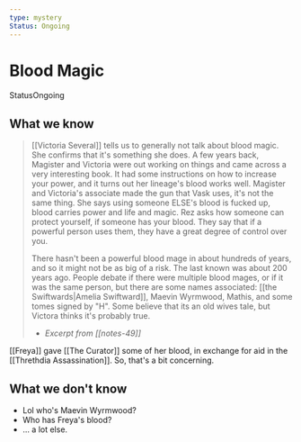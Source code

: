```yaml
---
type: mystery
Status: Ongoing
---
```


# Blood Magic
<span class="dataview inline-field"><span class="inline-field-key">Status</span><span class="inline-field-value">Ongoing</span></span>

## What we know

> [[Victoria Several]] tells us to generally not talk about blood magic. She confirms that it's something she does. A few years back, Magister and Victoria were out working on things and came across a very interesting book. It had some instructions on how to increase your power, and it turns out her lineage's blood works well. Magister and Victoria's associate made the gun that Vask uses, it's not the same thing. She says using someone ELSE's blood is fucked up, blood carries power and life and magic. Rez asks how someone can protect yourself, if someone has your blood. They say that if a powerful person uses them, they have a great degree of control over you. 
> 
> There hasn't been a powerful blood mage in about hundreds of years, and so it might not be as big of a risk. The last known was about 200 years ago. People debate if there were multiple blood mages, or if it was the same person, but there are some names associated: [[the Swiftwards|Amelia Swiftward]], Maevin Wyrmwood, Mathis, and some tomes signed by "H". Some believe that its an old wives tale, but Victora thinks it's probably true.
>
>- *Excerpt from [[notes-49]]*

[[Freya]] gave [[The Curator]] some of her blood, in exchange for aid in the [[Threthdia Assassination]]. So, that's a bit concerning.

## What we don't know
* Lol who's Maevin Wyrmwood?
* Who has Freya's blood?
* ... a lot else.
